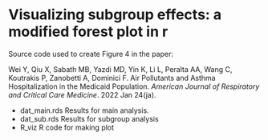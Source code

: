 # Visualizing subgroup effects: a modified forest plot in r

Source code used to create Figure 4 in the paper: 

Wei Y, Qiu X, Sabath MB, Yazdi MD, Yin K, Li L, Peralta AA, Wang C, Koutrakis P, Zanobetti A, Dominici F. Air Pollutants and Asthma Hospitalization in the Medicaid Population. *American Journal of Respiratory and Critical Care Medicine*. 2022 Jan 24(ja).

 - dat_main.rds Results for main analysis.
 - dat_sub.rds Results for subgroup analysis
 - R_viz R code for making plot
